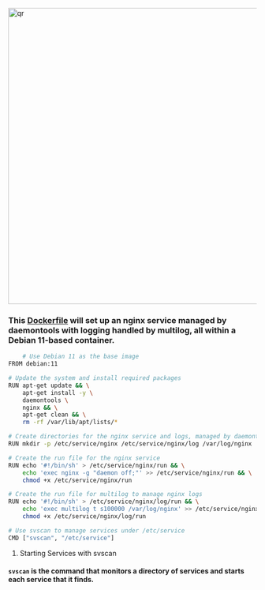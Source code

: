 <p align="left">
 <img width="600px" src="/img/docker-logo.png" alt="qr"/>
</p>


### This [Dockerfile](./Dockerfile) will set up an nginx service managed by daemontools with logging handled by multilog, all within a Debian 11-based container.

```sh
    # Use Debian 11 as the base image
FROM debian:11

# Update the system and install required packages
RUN apt-get update && \
    apt-get install -y \
    daemontools \
    nginx && \
    apt-get clean && \
    rm -rf /var/lib/apt/lists/*

# Create directories for the nginx service and logs, managed by daemontools
RUN mkdir -p /etc/service/nginx /etc/service/nginx/log /var/log/nginx

# Create the run file for the nginx service
RUN echo '#!/bin/sh' > /etc/service/nginx/run && \
    echo 'exec nginx -g "daemon off;"' >> /etc/service/nginx/run && \
    chmod +x /etc/service/nginx/run

# Create the run file for multilog to manage nginx logs
RUN echo '#!/bin/sh' > /etc/service/nginx/log/run && \
    echo 'exec multilog t s100000 /var/log/nginx' >> /etc/service/nginx/log/run && \
    chmod +x /etc/service/nginx/log/run

# Use svscan to manage services under /etc/service
CMD ["svscan", "/etc/service"]
```

1. Starting Services with svscan
#### `svscan` is the command that monitors a directory of services and starts each service that it finds.